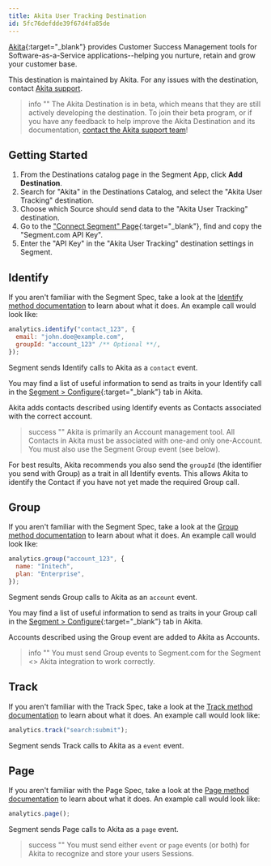 ```yaml
---
title: Akita User Tracking Destination
id: 5fc76defdde39f67d4fa85de
---
```


[Akita](https://www.akitaapp.com.com/?utm_source=segmentio&utm_medium=docs&utm_campaign=partners){:target="_blank"} provides Customer Success Management tools for Software-as-a-Service applications--helping you nurture, retain and grow your customer base.

This destination is maintained by Akita. For any issues with the destination, contact [Akita support](mailto:support@akitaapp.com).

> info ""
> The Akita Destination is in beta, which means that they are still actively developing the destination. To join their beta program, or if you have any feedback to help improve the Akita Destination and its documentation, [contact the Akita support team](mailto:support@akitaapp.com)!

## Getting Started

1. From the Destinations catalog page in the Segment App, click **Add Destination**.
2. Search for "Akita" in the Destinations Catalog, and select the "Akita User Tracking" destination.
3. Choose which Source should send data to the "Akita User Tracking" destination.
4. Go to the ["Connect Segment" Page](https://beta.akitaapp.com/segment){:target="_blank"}, find and copy the "Segment.com API Key".
5. Enter the "API Key" in the "Akita User Tracking" destination settings in Segment.

## Identify

If you aren't familiar with the Segment Spec, take a look at the [Identify method documentation](/docs/connections/spec/identify/) to learn about what it does. An example call would look like:

```js
analytics.identify("contact_123", {
  email: "john.doe@example.com",
  groupId: "account_123" /** Optional **/,
});
```

Segment sends Identify calls to Akita as a `contact` event.

You may find a list of useful information to send as traits in your Identify call in the [Segment > Configure](https://beta.akitaapp.com/segment){:target="_blank"} tab in Akita.

Akita adds contacts described using Identify events as Contacts associated with the correct account.

> success ""
> Akita is primarily an Account management tool. All Contacts in Akita must be associated with one-and only one-Account. You must also use the Segment Group event (see below).

For best results, Akita recommends you also send the `groupId` (the identifier you send with Group) as a trait in all Identify events. This allows Akita to identify the Contact if you have not yet made the required Group call.

## Group

If you aren't familiar with the Segment Spec, take a look at the [Group method documentation](/docs/connections/spec/group/) to learn about what it does. An example call would look like:

```js
analytics.group("account_123", {
  name: "Initech",
  plan: "Enterprise",
});
```

Segment sends Group calls to Akita as an `account` event.

You may find a list of useful information to send as traits in your Group call in the [Segment > Configure](https://beta.akitaapp.com/segment){:target="_blank"} tab in Akita.

Accounts described using the Group event are added to Akita as Accounts.

> info ""
> You must send Group events to Segment.com for the Segment <> Akita integration to work correctly.

## Track

If you aren't familiar with the Track Spec, take a look at the [Track method documentation](/docs/connections/spec/track/) to learn about what it does. An example call would look like:

```js
analytics.track("search:submit");
```

Segment sends Track calls to Akita as a `event` event.

## Page

If you aren't familiar with the Page Spec, take a look at the [Page method documentation](https://segment.com/docs/connections/spec/page/) to learn about what it does. An example call would look like:

```js
analytics.page();
```

Segment sends Page calls to Akita as a `page` event.

> success ""
> You must send either `event` or `page` events (or both) for Akita to recognize and store your users Sessions.

